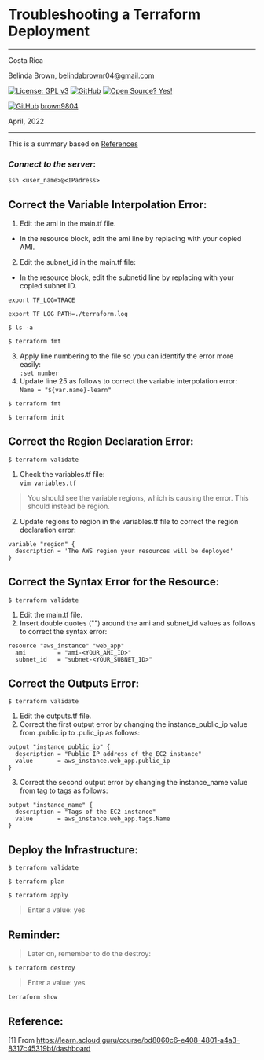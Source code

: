 # Troubleshooting a Terraform Deployment

----------

Costa Rica

Belinda Brown, belindabrownr04@gmail.com

[![License: GPL v3](https://img.shields.io/badge/License-GPLv3-blue.svg)](https://www.gnu.org/licenses/gpl-3.0)
[![GitHub](https://badgen.net/badge/icon/github?icon=github&label)](https://github.com) [![Open Source? Yes!](https://badgen.net/badge/Open%20Source%20%3F/Yes%21/blue?icon=github)](https://github.com/Naereen/badges/)

[![GitHub](https://img.shields.io/badge/--181717?logo=github&logoColor=ffffff)](https://github.com/)
[brown9804](https://github.com/brown9804)

April, 2022

----------

This is a summary based on [References](#reference)

### _Connect to the server_:

`ssh <user_name>@<IPadress>`

## Correct the Variable Interpolation Error:
1. Edit the ami in the main.tf file.
- In the resource block, edit the ami line by replacing <DUMMY VALUE> with your copied AMI.
2. Edit the subnet_id in the main.tf file:
- In the resource block, edit the subnetid line by replacing <DUMMY VALUE> with your copied subnet ID.

`export TF_LOG=TRACE`

`export TF_LOG_PATH=./terraform.log`

`$ ls -a`

`$ terraform fmt`

3. Apply line numbering to the file so you can identify the error more easily: <br/>
`:set number`
4. Update line 25 as follows to correct the variable interpolation error: <br/>
`Name = "${var.name}-learn"`

`$ terraform fmt`

`$ terraform init`


## Correct the Region Declaration Error:

`$ terraform validate`

1. Check the variables.tf file: <br/>
`vim variables.tf`
> You should see the variable regions, which is causing the error. This should instead be region.

2. Update regions to region in the variables.tf file to correct the region declaration error: <br/>
```
variable "region" {
  description = 'The AWS region your resources will be deployed'
}
```

## Correct the Syntax Error for the Resource:

`$ terraform validate`

1. Edit the main.tf file. 
2. Insert double quotes ("") around the ami and subnet_id values as follows to correct the syntax error: <br/>
```
resource "aws_instance" "web_app"
  ami         = "ami-<YOUR_AMI_ID>"
  subnet_id   = "subnet-<YOUR_SUBNET_ID>"
```

## Correct the Outputs Error:

`$ terraform validate`

1. Edit the outputs.tf file.
2. Correct the first output error by changing the instance_public_ip value from .public.ip to .pulic_ip as follows: <br/>
```
output "instance_public_ip" {
  description = "Public IP address of the EC2 instance"
  value       = aws_instance.web_app.public_ip
}
```
3. Correct the second output error by changing the instance_name value from tag to tags as follows: <br/>
```
output "instance_name" {
  description = "Tags of the EC2 instance"
  value       = aws_instance.web_app.tags.Name
}
```

## Deploy the Infrastructure:

`$ terraform validate`

`$ terraform plan`

`$ terraform apply`

> Enter a value: yes

## Reminder:

> Later on, remember to do the destroy: <br/>

`$ terraform destroy`

> Enter a value: yes

`terraform show`

## Reference:

[1] From https://learn.acloud.guru/course/bd8060c6-e408-4801-a4a3-8317c45319bf/dashboard <br/>
